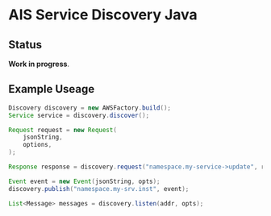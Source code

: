 # AIS Service Discovery Java

## Status

__Work in progress__.


## Example Useage

```java
Discovery discovery = new AWSFactory.build();
Service service = discovery.discover();

Request request = new Request(
    jsonString,
    options,
);

Response response = discovery.request("namespace.my-service->update", request);

Event event = new Event(jsonString, opts);
discovery.publish("namespace.my-srv.inst", event);

List<Message> messages = discovery.listen(addr, opts);
```
